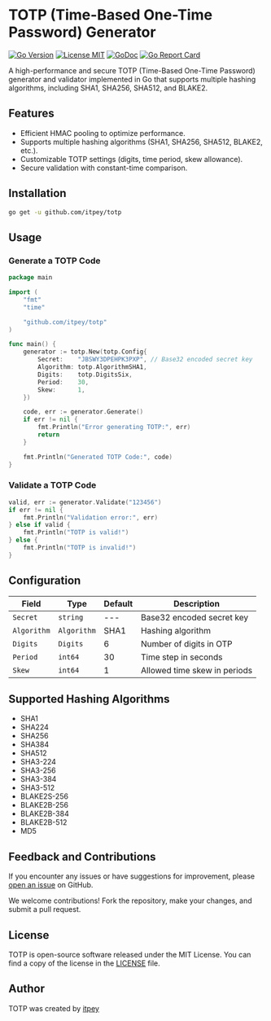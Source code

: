 # TOTP (Time-Based One-Time Password) Generator

[![Go Version][GoVer-Image]][GoDoc-Url] [![License MIT][License-Image]][License-Url] [![GoDoc][GoDoc-Image]][GoDoc-Url] [![Go Report Card][ReportCard-Image]][ReportCard-Url]

[GoVer-Image]: https://img.shields.io/badge/Go-1.24%2B-blue
[GoDoc-Url]: https://pkg.go.dev/github.com/itpey/totp
[GoDoc-Image]: https://pkg.go.dev/badge/github.com/itpey/totp.svg
[ReportCard-Url]: https://goreportcard.com/report/github.com/itpey/totp
[ReportCard-Image]: https://goreportcard.com/badge/github.com/itpey/totp?style=flat
[License-Url]: https://github.com/itpey/totp/blob/main/LICENSE
[License-Image]: https://img.shields.io/github/license/itpey/totp

A high-performance and secure TOTP (Time-Based One-Time Password) generator and validator implemented in Go that supports multiple hashing algorithms, including SHA1, SHA256, SHA512, and BLAKE2.

## Features

- Efficient HMAC pooling to optimize performance.
- Supports multiple hashing algorithms (SHA1, SHA256, SHA512, BLAKE2, etc.).
- Customizable TOTP settings (digits, time period, skew allowance).
- Secure validation with constant-time comparison.

## Installation

```sh
go get -u github.com/itpey/totp
```

## Usage

### Generate a TOTP Code

```go
package main

import (
	"fmt"
	"time"

	"github.com/itpey/totp"
)

func main() {
	generator := totp.New(totp.Config{
		Secret:    "JBSWY3DPEHPK3PXP", // Base32 encoded secret key
		Algorithm: totp.AlgorithmSHA1,
		Digits:    totp.DigitsSix,
		Period:    30,
		Skew:      1,
	})

	code, err := generator.Generate()
	if err != nil {
		fmt.Println("Error generating TOTP:", err)
		return
	}

	fmt.Println("Generated TOTP Code:", code)
}
```

### Validate a TOTP Code

```go
valid, err := generator.Validate("123456")
if err != nil {
	fmt.Println("Validation error:", err)
} else if valid {
	fmt.Println("TOTP is valid!")
} else {
	fmt.Println("TOTP is invalid!")
}
```

## Configuration

| Field       | Type        | Default | Description                  |
| ----------- | ----------- | ------- | ---------------------------- |
| `Secret`    | `string`    | ---     | Base32 encoded secret key    |
| `Algorithm` | `Algorithm` | SHA1    | Hashing algorithm            |
| `Digits`    | `Digits`    | 6       | Number of digits in OTP      |
| `Period`    | `int64`     | 30      | Time step in seconds         |
| `Skew`      | `int64`     | 1       | Allowed time skew in periods |

## Supported Hashing Algorithms

- SHA1
- SHA224
- SHA256
- SHA384
- SHA512
- SHA3-224
- SHA3-256
- SHA3-384
- SHA3-512
- BLAKE2S-256
- BLAKE2B-256
- BLAKE2B-384
- BLAKE2B-512
- MD5

## Feedback and Contributions

If you encounter any issues or have suggestions for improvement, please [open an issue](https://github.com/itpey/totp/issues) on GitHub.

We welcome contributions! Fork the repository, make your changes, and submit a pull request.

## License

TOTP is open-source software released under the MIT License. You can find a copy of the license in the [LICENSE](https://github.com/itpey/totp/blob/main/LICENSE) file.

## Author

TOTP was created by [itpey](https://github.com/itpey)
